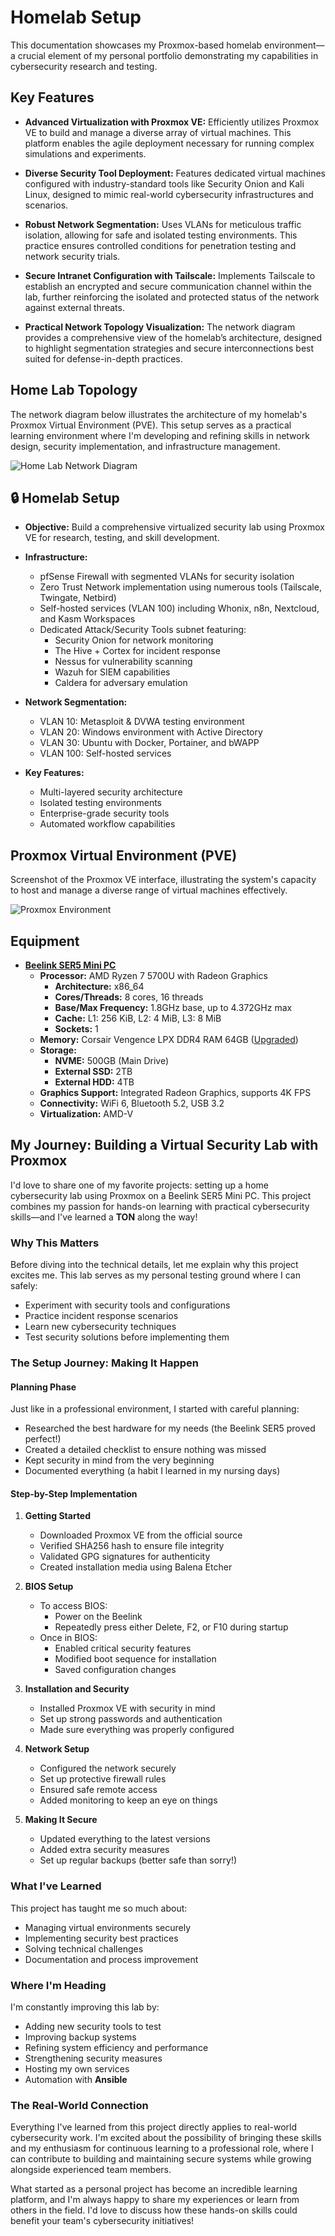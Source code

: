 # Homelab Setup

This documentation showcases my Proxmox-based homelab environment—a crucial element of my personal portfolio demonstrating my capabilities in cybersecurity research and testing.


## Key Features
- **Advanced Virtualization with Proxmox VE:** Efficiently utilizes Proxmox VE to build and manage a diverse array of virtual machines. This platform enables the agile deployment necessary for running complex simulations and experiments.

  
- **Diverse Security Tool Deployment:** Features dedicated virtual machines configured with industry-standard tools like Security Onion and Kali Linux, designed to mimic real-world cybersecurity infrastructures and scenarios.

- **Robust Network Segmentation:** Uses VLANs for meticulous traffic isolation, allowing for safe and isolated testing environments. This practice ensures controlled conditions for penetration testing and network security trials.
  
- **Secure Intranet Configuration with Tailscale:** Implements Tailscale to establish an encrypted and secure communication channel within the lab, further reinforcing the isolated and protected status of the network against external threats.
  
- **Practical Network Topology Visualization:** The network diagram provides a comprehensive view of the homelab’s architecture, designed to highlight segmentation strategies and secure interconnections best suited for defense-in-depth practices.

## Home Lab Topology

The network diagram below illustrates the architecture of my homelab's Proxmox Virtual Environment (PVE). This setup serves as a practical learning environment where I'm developing and refining skills in network design, security implementation, and infrastructure management.


![Home Lab Network Diagram](https://raw.githubusercontent.com/Pharns/Pharns/main/homelab-setup/screenshots/CNN%20Network%20Diagram-Github.jpg)


## 🔒 **Homelab Setup**
- **Objective:** Build a comprehensive virtualized security lab using Proxmox VE for research, testing, and skill development.
- **Infrastructure:**
  - pfSense Firewall with segmented VLANs for security isolation
  - Zero Trust Network implementation using numerous tools (Tailscale, Twingate, Netbird)
  - Self-hosted services (VLAN 100) including Whonix, n8n, Nextcloud, and Kasm Workspaces
  - Dedicated Attack/Security Tools subnet featuring:
    - Security Onion for network monitoring
    - The Hive + Cortex for incident response
    - Nessus for vulnerability scanning
    - Wazuh for SIEM capabilities
    - Caldera for adversary emulation

- **Network Segmentation:**
  - VLAN 10: Metasploit & DVWA testing environment
  - VLAN 20: Windows environment with Active Directory
  - VLAN 30: Ubuntu with Docker, Portainer, and bWAPP
  - VLAN 100: Self-hosted services
  
- **Key Features:**
  - Multi-layered security architecture
  - Isolated testing environments
  - Enterprise-grade security tools
  - Automated workflow capabilities


## Proxmox Virtual Environment (PVE)
Screenshot of the Proxmox VE interface, illustrating the system's capacity to host and manage a diverse range of virtual machines effectively.


![Proxmox Environment](https://raw.githubusercontent.com/Pharns/Pharns/main/homelab-setup/screenshots/Proxmox-Environment.png)

## Equipment
- [**Beelink SER5 Mini PC**](https://amzn.to/42DGjVC)
  - **Processor:** AMD Ryzen 7 5700U with Radeon Graphics
    - **Architecture:** x86_64
    - **Cores/Threads:** 8 cores, 16 threads
    - **Base/Max Frequency:** 1.8GHz base, up to 4.372GHz max
    - **Cache:** L1: 256 KiB, L2: 4 MiB, L3: 8 MiB
    - **Sockets:** 1
  - **Memory:** Corsair Vengence LPX DDR4 RAM 64GB ([Upgraded](https://amzn.to/3Q0ZPEc))
  - **Storage:**
    - **NVME:** 500GB (Main Drive)
    - **External SSD:** 2TB
    - **External HDD:** 4TB
  - **Graphics Support:** Integrated Radeon Graphics, supports 4K FPS
  - **Connectivity:** WiFi 6, Bluetooth 5.2, USB 3.2
  - **Virtualization:** AMD-V



## My Journey: Building a Virtual Security Lab with Proxmox

I'd love to share one of my favorite projects: setting up a home cybersecurity lab using Proxmox on a Beelink SER5 Mini PC. This project combines my passion for hands-on learning with practical cybersecurity skills—and I've learned a **TON** along the way!

### Why This Matters
Before diving into the technical details, let me explain why this project excites me. This lab serves as my personal testing ground where I can safely:
- Experiment with security tools and configurations
- Practice incident response scenarios
- Learn new cybersecurity techniques
- Test security solutions before implementing them

### The Setup Journey: Making It Happen

#### Planning Phase
Just like in a professional environment, I started with careful planning:
- Researched the best hardware for my needs (the Beelink SER5 proved perfect!)
- Created a detailed checklist to ensure nothing was missed
- Kept security in mind from the very beginning
- Documented everything (a habit I learned in my nursing days)

#### Step-by-Step Implementation
1. **Getting Started**
   - Downloaded Proxmox VE from the official source
   - Verified SHA256 hash to ensure file integrity
   - Validated GPG signatures for authenticity
   - Created installation media using Balena Etcher

2. **BIOS Setup**
   - To access BIOS: 
     - Power on the Beelink
     - Repeatedly press either Delete, F2, or F10 during startup
   - Once in BIOS:
     - Enabled critical security features
     - Modified boot sequence for installation
     - Saved configuration changes

3. **Installation and Security**
   - Installed Proxmox VE with security in mind
   - Set up strong passwords and authentication
   - Made sure everything was properly configured

4. **Network Setup**
   - Configured the network securely
   - Set up protective firewall rules
   - Ensured safe remote access
   - Added monitoring to keep an eye on things

5. **Making It Secure**
   - Updated everything to the latest versions
   - Added extra security measures
   - Set up regular backups (better safe than sorry!)

### What I've Learned

This project has taught me so much about:
- Managing virtual environments securely
- Implementing security best practices
- Solving technical challenges
- Documentation and process improvement

### Where I'm Heading

I'm constantly improving this lab by:
- Adding new security tools to test
- Improving backup systems
- Refining system efficiency and performance
- Strengthening security measures
- Hosting my own services
- Automation with **Ansible**

### The Real-World Connection

Everything I've learned from this project directly applies to real-world cybersecurity work. I'm excited about the possibility of bringing these skills and my enthusiasm for continuous learning to a professional role, where I can contribute to building and maintaining secure systems while growing alongside experienced team members.

What started as a personal project has become an incredible learning platform, and I'm always happy to share my experiences or learn from others in the field. I'd love to discuss how these hands-on skills could benefit your team's cybersecurity initiatives!
